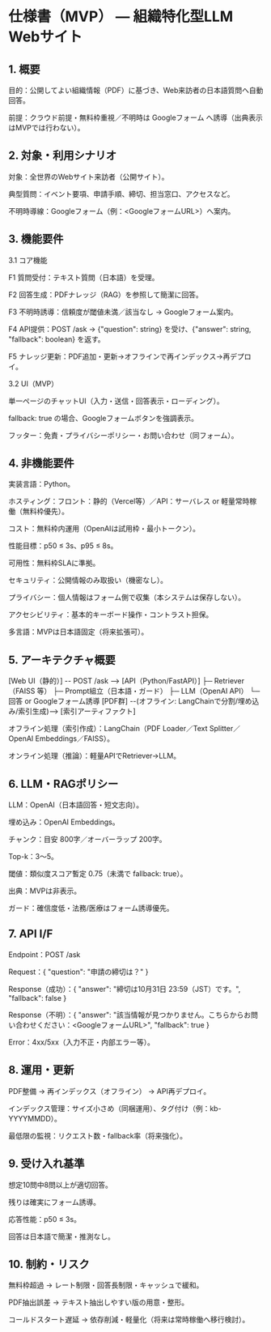 ﻿# 仕様書（MVP） — 組織特化型LLM Webサイト
## 1. 概要

目的：公開してよい組織情報（PDF）に基づき、Web来訪者の日本語質問へ自動回答。

前提：クラウド前提・無料枠重視／不明時は Googleフォーム へ誘導（出典表示はMVPでは行わない）。

## 2. 対象・利用シナリオ

対象：全世界のWebサイト来訪者（公開サイト）。

典型質問：イベント要項、申請手順、締切、担当窓口、アクセスなど。

不明時導線：Googleフォーム（例：<GoogleフォームURL>）へ案内。

## 3. 機能要件
3.1 コア機能

F1 質問受付：テキスト質問（日本語）を受理。

F2 回答生成：PDFナレッジ（RAG）を参照して簡潔に回答。

F3 不明時誘導：信頼度が閾値未満／該当なし → Googleフォーム案内。

F4 API提供：POST /ask → {"question": string} を受け、{"answer": string, "fallback": boolean} を返す。

F5 ナレッジ更新：PDF追加・更新→オフラインで再インデックス→再デプロイ。

3.2 UI（MVP）

単一ページのチャットUI（入力・送信・回答表示・ローディング）。

fallback: true の場合、Googleフォームボタンを強調表示。

フッター：免責・プライバシーポリシー・お問い合わせ（同フォーム）。

## 4. 非機能要件

実装言語：Python。

ホスティング：フロント：静的（Vercel等）／API：サーバレス or 軽量常時稼働（無料枠優先）。

コスト：無料枠内運用（OpenAIは試用枠・最小トークン）。

性能目標：p50 ≤ 3s、p95 ≤ 8s。

可用性：無料枠SLAに準拠。

セキュリティ：公開情報のみ取扱い（機密なし）。

プライバシー：個人情報はフォーム側で収集（本システムは保存しない）。

アクセシビリティ：基本的キーボード操作・コントラスト担保。

多言語：MVPは日本語固定（将来拡張可）。

## 5. アーキテクチャ概要
[Web UI（静的）] -- POST /ask --> [API（Python/FastAPI）]
                                   ├─ Retriever（FAISS 等）
                                   ├─ Prompt組立（日本語・ガード）
                                   ├─ LLM（OpenAI API）
                                   └─ 回答 or Googleフォーム誘導
[PDF群] --(オフライン: LangChainで分割/埋め込み/索引生成)--> [索引アーティファクト]


オフライン処理（索引作成）：LangChain（PDF Loader／Text Splitter／OpenAI Embeddings／FAISS）。

オンライン処理（推論）：軽量APIでRetriever→LLM。

## 6. LLM・RAGポリシー

LLM：OpenAI（日本語回答・短文志向）。

埋め込み：OpenAI Embeddings。

チャンク：目安 800字／オーバーラップ 200字。

Top-k：3〜5。

閾値：類似度スコア暫定 0.75（未満で fallback: true）。

出典：MVPは非表示。

ガード：確信度低・法務/医療はフォーム誘導優先。

## 7. API I/F

Endpoint：POST /ask

Request：{ "question": "申請の締切は？" }

Response（成功）：{ "answer": "締切は10月31日 23:59（JST）です。", "fallback": false }

Response（不明）：{ "answer": "該当情報が見つかりません。こちらからお問い合わせください：<GoogleフォームURL>", "fallback": true }

Error：4xx/5xx（入力不正・内部エラー等）。

## 8. 運用・更新

PDF整備 → 再インデックス（オフライン） → API再デプロイ。

インデックス管理：サイズ小さめ（同梱運用）、タグ付け（例：kb-YYYYMMDD）。

最低限の監視：リクエスト数・fallback率（将来強化）。

## 9. 受け入れ基準

想定10問中8問以上が適切回答。

残りは確実にフォーム誘導。

応答性能：p50 ≤ 3s。

回答は日本語で簡潔・推測なし。

## 10. 制約・リスク

無料枠超過 → レート制限・回答長制限・キャッシュで緩和。

PDF抽出誤差 → テキスト抽出しやすい版の用意・整形。

コールドスタート遅延 → 依存削減・軽量化（将来は常時稼働へ移行検討）。

